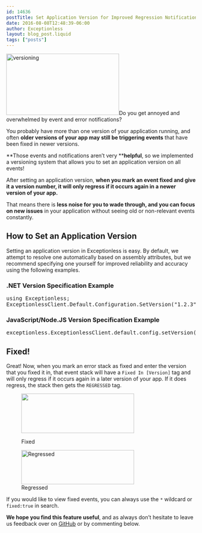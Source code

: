 ```yaml
---
id: 14636
postTitle: Set Application Version for Improved Regression Notifications and Stacking
date: 2016-08-08T12:48:39-06:00
author: Exceptionless
layout: blog_post.liquid
tags: ["posts"]
---
```

[<img loading="lazy" class="alignright size-medium wp-image-14641" src="http://exceptionless.com/assets/versioning-300x163.png" alt="versioning" width="300" height="163" data-id="14641" srcset="/assets/versioning-300x163.png 300w, /assets/versioning.png 634w" sizes="(max-width: 300px) 100vw, 300px" />](http://exceptionless.com/assets/versioning.png)Do you get annoyed and overwhelmed by event and error notifications?

You probably have more than one version of your application running, and often **older versions of your app may still be triggering events** that have been fixed in newer versions.

**Those events and notifications aren&#8217;t very ****helpful**, so we implemented a versioning system that allows you to set an application version on all events!

After setting an application version, **when you mark an event fixed and give it a version number, it will only regress if it occurs again in a newer version of your app.**

That means there is **less noise for you to wade through, and you can focus on new issues** in your application without seeing old or non-relevant events constantly.<!--more-->

## How to Set an Application Version

Setting an application version in Exceptionless is easy. By default, we attempt to resolve one automatically based on assembly attributes, but we recommend specifying one yourself for improved reliability and accuracy using the following examples.

### .NET Version Specification Example

<pre class="brush: csharp; title: ; notranslate" title="">using Exceptionless;
ExceptionlessClient.Default.Configuration.SetVersion("1.2.3");</pre>

### JavaScript/Node.JS Version Specification Example

<pre class="brush: jscript; title: ; notranslate" title="">exceptionless.ExceptionlessClient.default.config.setVersion("1.2.3");</pre>

## Fixed!

Great! Now, when you mark an error stack as fixed and enter the version that you fixed it in, that event stack will have a `Fixed In [Version]` tag and will only regress if it occurs again in a later version of your app. If it does regress, the stack then gets the `REGRESSED` tag.<figure id="attachment_14647" class="thumbnail wp-caption aligncenter" style="width: 300px">

[<img loading="lazy" class="wp-image-14647 size-medium" src="http://exceptionless.com/assets/fixed-300x105.jpg" width="300" height="105" data-id="14644" srcset="/assets/fixed-300x105.jpg 300w, /assets/fixed-768x268.jpg 768w, /assets/fixed.jpg 832w" sizes="(max-width: 300px) 100vw, 300px" />](http://exceptionless.com/assets/fixed.jpg)<figcaption class="caption wp-caption-text">Fixed</figcaption></figure> <figure id="attachment_14645" class="thumbnail wp-caption aligncenter" style="width: 300px">[<img loading="lazy" class="size-medium wp-image-14645" src="http://exceptionless.com/assets/regressed-300x91.jpg" alt="Regressed" width="300" height="91" data-id="14645" srcset="/assets/regressed-300x91.jpg 300w, /assets/regressed-768x233.jpg 768w, /assets/regressed.jpg 910w" sizes="(max-width: 300px) 100vw, 300px" />](http://exceptionless.com/assets/regressed.jpg)<figcaption class="caption wp-caption-text">Regressed</figcaption></figure> 

If you would like to view fixed events, you can always use the `*` wildcard or `fixed:true` in search.

**We hope you find this feature useful**, and as always don&#8217;t hesitate to leave us feedback over on [GitHub](https://github.com/exceptionless/Exceptionless/issues) or by commenting below.
